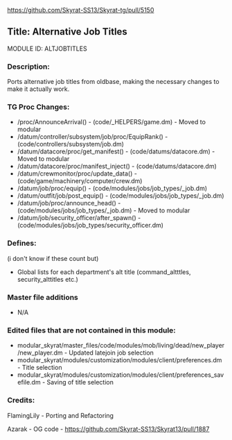 https://github.com/Skyrat-SS13/Skyrat-tg/pull/5150

## Title: Alternative Job Titles

MODULE ID: ALTJOBTITLES

### Description:

Ports alternative job titles from oldbase, making the necessary changes to make it actually work.

### TG Proc Changes:

- /proc/AnnounceArrival() - (code/_HELPERS/game.dm) - Moved to modular
- /datum/controller/subsystem/job/proc/EquipRank() - (code/controllers/subsystem/job.dm)
- /datum/datacore/proc/get_manifest() - (code/datums/datacore.dm) - Moved to modular
- /datum/datacore/proc/manifest_inject() - (code/datums/datacore.dm)
- /datum/crewmonitor/proc/update_data() - (code/game/machinery/computer/crew.dm)
- /datum/job/proc/equip() - (code/modules/jobs/job_types/_job.dm)
- /datum/outfit/job/post_equip() - (code/modules/jobs/job_types/_job.dm)
- /datum/job/proc/announce_head() - (code/modules/jobs/job_types/_job.dm) - Moved to modular
- /datum/job/security_officer/after_spawn() - (code/modules/jobs/job_types/security_officer.dm)

### Defines:
(i don't know if these count but)
- Global lists for each department's alt title (command_altttles, security_alttitles etc.)

### Master file additions

- N/A

### Edited files that are not contained in this module:

- modular_skyrat/master_files/code/modules/mob/living/dead/new_player/new_player.dm - Updated latejoin job selection
- modular_skyrat/modules/customization/modules/client/preferences.dm - Title selection
- modular_skyrat/modules/customization/modules/client/preferences_savefile.dm - Saving of title selection

### Credits:
FlamingLily - Porting and Refactoring

Azarak - OG code - https://github.com/Skyrat-SS13/Skyrat13/pull/1887

